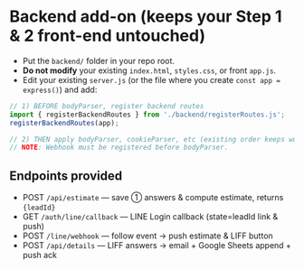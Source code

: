 
# Backend add-on (keeps your Step 1 & 2 front-end untouched)

- Put the `backend/` folder in your repo root.
- **Do not modify** your existing `index.html`, `styles.css`, or front `app.js`.
- Edit your existing `server.js` (or the file where you create `const app = express()`) and add:

```js
// 1) BEFORE bodyParser, register backend routes
import { registerBackendRoutes } from './backend/registerRoutes.js';
registerBackendRoutes(app);

// 2) THEN apply bodyParser, cookieParser, etc (existing order keeps working)
// NOTE: Webhook must be registered before bodyParser.
```

## Endpoints provided

- POST `/api/estimate` — save ① answers & compute estimate, returns `{leadId}`
- GET  `/auth/line/callback` — LINE Login callback (state=leadId link & push)
- POST `/line/webhook` — follow event -> push estimate & LIFF button
- POST `/api/details` — LIFF answers -> email + Google Sheets append + push ack
